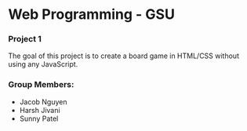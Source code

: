 # Web Programming - GSU

<h3>Project 1</h3>
<p>
  The goal of this project is to create a board game in HTML/CSS without using any JavaScript.
</p>
<h3>Group Members:</h3>
<ul>
  <li>Jacob Nguyen</li>
  <li>Harsh Jivani</li>
  <li>Sunny Patel</li>
</ul>
  
